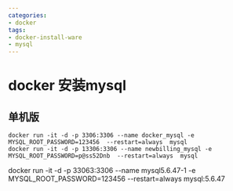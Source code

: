 ```yaml
---
categories: 
- docker
tags:
- docker-install-ware
- mysql
---
```


# docker 安装mysql

## 单机版 
```
docker run -it -d -p 3306:3306 --name docker_mysql -e MYSQL_ROOT_PASSWORD=123456  --restart=always  mysql 
docker run -it -d -p 13306:3306 --name newbilling_mysql -e MYSQL_ROOT_PASSWORD=p@ss52Dnb  --restart=always  mysql 
```

docker run -it -d -p 33063:3306 --name mysql5.6.47-1 -e MYSQL_ROOT_PASSWORD=123456  --restart=always  mysql:5.6.47 